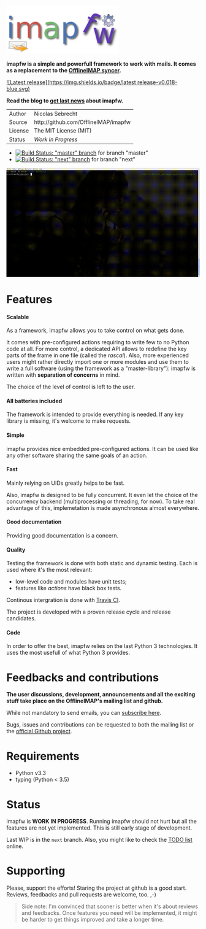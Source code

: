 
[![imapfw](logo.png)](https://github.com/OfflineIMAP/imapfw)

**imapfw is a simple and powerfull framework to work with mails. It
comes as a replacement to the [OfflineIMAP syncer][offlineimap].**

[![Latest release](https://img.shields.io/badge/latest release-v0.018-blue.svg)](https://github.com/OfflineIMAP/imapfw/releases)

**Read the blog to [get last news][blog] about imapfw.**


<!-- Markdown sucks for tables without headers. -->

<table>
  <tr>
    <td> Author </td>
    <td> Nicolas Sebrecht </td>
  </tr>
  <tr>
    <td> Source </td>
    <td> http://github.com/OfflineIMAP/imapfw </td>
  </tr>
  <tr>
    <td> License </td>
    <td> The MIT License (MIT) </td>
  </tr>
  <tr>
    <td> Status </td>
    <td> <i> Work In Progress </i> </td>
  </tr>
</table>


* [![Build Status: "master" branch](https://travis-ci.org/OfflineIMAP/imapfw.svg?branch=master)](https://travis-ci.org/OfflineIMAP/imapfw) for branch "master"
* [![Build Status: "next" branch](https://travis-ci.org/OfflineIMAP/imapfw.svg?branch=next)](https://travis-ci.org/OfflineIMAP/imapfw) for branch "next"


![demo](https://raw.githubusercontent.com/OfflineIMAP/imapfw.github.io/master/images/imapfw.gif)


# Features

#### Scalable

As a framework, imapfw allows you to take control on what gets done.

It comes with pre-configured actions requiring to write few to no Python code at
all. For more control, a dedicated API allows to redefine the key parts of the
frame in one file (called the *rascal*). Also, more experienced users might
rather directly import one or more modules and use them to write a full software
(using the framework as a "master-library"): imapfw is written with **separation
of concerns** in mind.

The choice of the level of control is left to the user.

#### All batteries included

The framework is intended to provide everything is needed. If any key library is
missing, it's welcome to make requests.

#### Simple

imapfw provides nice embedded pre-configured actions. It can be used like any
other software sharing the same goals of an action.

#### Fast

Mainly relying on UIDs greatly helps to be fast.

Also, imapfw is designed to be fully concurrent. It even let the choice of the
concurrency backend (multiprocessing or threading, for now). To take real
advantage of this, implemetation is made asynchronous almost everywhere.

#### Good documentation

Providing good documentation is a concern.

#### Quality

Testing the framework is done with both static and dynamic testing. Each is used
where it's the most relevant:
- low-level code and modules have unit tests;
- features like *actions* have black box tests.

Continous intergration is done with [Travis CI](https://travis-ci.org/OfflineIMAP/imapfw).

The project is developed with a proven release cycle and release candidates.

#### Code

In order to offer the best, imapfw relies on the last Python 3 technologies. It
uses the most usefull of what Python 3 provides.


# Feedbacks and contributions

**The user discussions, development, announcements and all the exciting stuff
take place on the OfflineIMAP's mailing list and github.**

While not mandatory to send emails, you can [subscribe here][subscribe].

Bugs, issues and contributions can be requested to both the mailing list or the
[official Github project][imapfw].


# Requirements

* Python v3.3
* typing (Python < 3.5)

# Status

imapfw is **WORK IN PROGRESS**. Running imapfw should not hurt but all the
features are not yet implemented. This is still early stage of development.

Last WIP is in the `next` branch. Also, you might like to check the [TODO
list](https://gist.github.com/nicolas33/003f1b7184c7dfb26192) online.


# Supporting

Please, support the efforts! Staring the project at github is a good start.
Reviews, feedbacks and pull requests are welcome, too. ,-)

> Side note: I'm convinced that sooner is better when it's about reviews and
> feedbacks. Once features you need will be implemented, it might be harder
> to get things improved and take a longer time.


[subscribe]: http://lists.alioth.debian.org/mailman/listinfo/offlineimap-project
[offlineimap]: https://github.com/OfflineIMAP/offlineimap
[imapfw]: https://github.com/OfflineIMAP/imapfw
[blog]: http://offlineimap.org/posts.html
